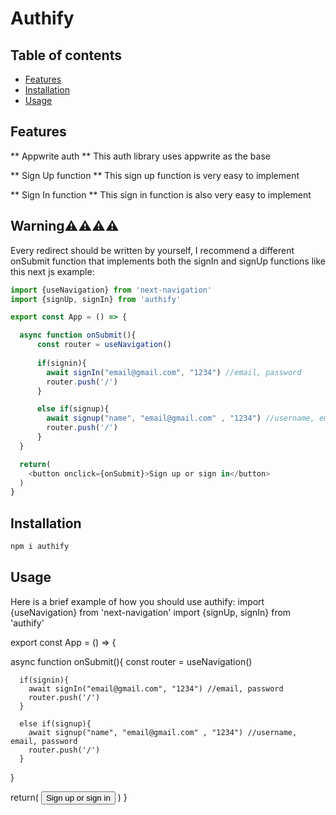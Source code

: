 # Authify

## Table of contents
- [Features](#features)
- [Installation](#installation)
- [Usage](#usage)

## Features
** Appwrite auth **
This auth library uses appwrite as the base

** Sign Up function **
This sign up function is very easy to implement

** Sign In function **
This sign in function is also very easy to implement

## Warning⚠️⚠️⚠️⚠️
Every redirect should be written by yourself, I recommend a different onSubmit function that implements both the signIn and signUp functions like this next js example:
```js
import {useNavigation} from 'next-navigation'
import {signUp, signIn} from 'authify'

export const App = () => {

  async function onSubmit(){
      const router = useNavigation()
  
      if(signin){
        await signIn("email@gmail.com", "1234") //email, password
        router.push('/')
      }

      else if(signup){
        await signup("name", "email@gmail.com" , "1234") //username, email, password
        router.push('/')
      }
  }

  return(
    <button onclick={onSubmit}>Sign up or sign in</button>
  )
}
```

## Installation
```bash
npm i authify
```

## Usage
Here is a brief example of how you should use authify:
import {useNavigation} from 'next-navigation'
import {signUp, signIn} from 'authify'

export const App = () => {

  async function onSubmit(){
      const router = useNavigation()
  
      if(signin){
        await signIn("email@gmail.com", "1234") //email, password
        router.push('/')
      }

      else if(signup){
        await signup("name", "email@gmail.com" , "1234") //username, email, password
        router.push('/')
      }
  }

  return(
    <button onclick={onSubmit}>Sign up or sign in</button>
  )
}
```
